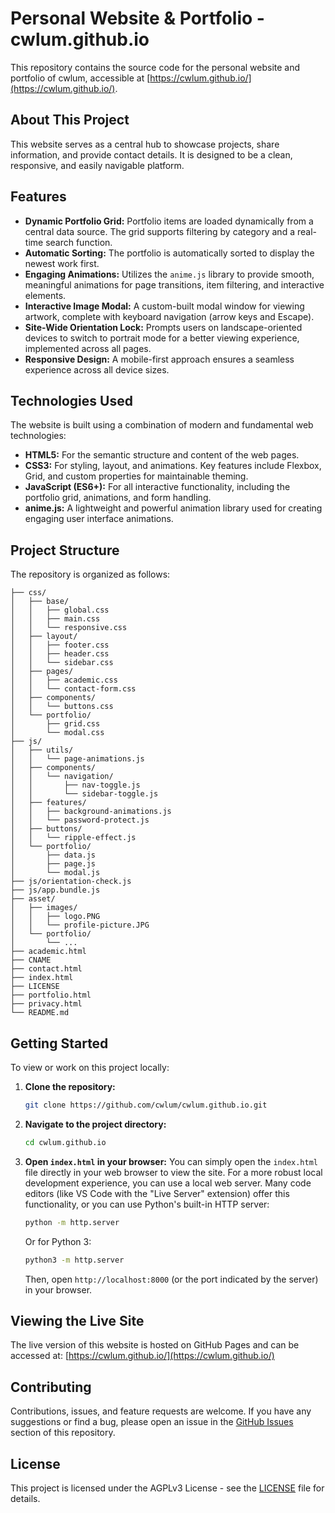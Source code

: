 # Personal Website & Portfolio - cwlum.github.io

This repository contains the source code for the personal website and portfolio of cwlum, accessible at [https://cwlum.github.io/](https://cwlum.github.io/).

## About This Project

This website serves as a central hub to showcase projects, share information, and provide contact details. It is designed to be a clean, responsive, and easily navigable platform.

## Features

*   **Dynamic Portfolio Grid:** Portfolio items are loaded dynamically from a central data source. The grid supports filtering by category and a real-time search function.
*   **Automatic Sorting:** The portfolio is automatically sorted to display the newest work first.
*   **Engaging Animations:** Utilizes the `anime.js` library to provide smooth, meaningful animations for page transitions, item filtering, and interactive elements.
*   **Interactive Image Modal:** A custom-built modal window for viewing artwork, complete with keyboard navigation (arrow keys and Escape).
*   **Site-Wide Orientation Lock:** Prompts users on landscape-oriented devices to switch to portrait mode for a better viewing experience, implemented across all pages.
*   **Responsive Design:** A mobile-first approach ensures a seamless experience across all device sizes.

## Technologies Used

The website is built using a combination of modern and fundamental web technologies:

*   **HTML5:** For the semantic structure and content of the web pages.
*   **CSS3:** For styling, layout, and animations. Key features include Flexbox, Grid, and custom properties for maintainable theming.
*   **JavaScript (ES6+):** For all interactive functionality, including the portfolio grid, animations, and form handling.
*   **anime.js:** A lightweight and powerful animation library used for creating engaging user interface animations.

## Project Structure

The repository is organized as follows:

```
├── css/
│   ├── base/
│   │   ├── global.css
│   │   ├── main.css
│   │   └── responsive.css
│   ├── layout/
│   │   ├── footer.css
│   │   ├── header.css
│   │   └── sidebar.css
│   ├── pages/
│   │   ├── academic.css
│   │   └── contact-form.css
│   ├── components/
│   │   └── buttons.css
│   └── portfolio/
│       ├── grid.css
│       └── modal.css
├── js/
│   ├── utils/
│   │   └── page-animations.js
│   ├── components/
│   │   └── navigation/
│   │       ├── nav-toggle.js
│   │       └── sidebar-toggle.js
│   ├── features/
│   │   ├── background-animations.js
│   │   └── password-protect.js
│   ├── buttons/
│   │   └── ripple-effect.js
│   └── portfolio/
│       ├── data.js
│       ├── page.js
│       └── modal.js
├── js/orientation-check.js
├── js/app.bundle.js
├── asset/
│   ├── images/
│   │   ├── logo.PNG
│   │   └── profile-picture.JPG
│   └── portfolio/
│       └── ...
├── academic.html
├── CNAME
├── contact.html
├── index.html
├── LICENSE
├── portfolio.html
├── privacy.html
└── README.md
```

## Getting Started

To view or work on this project locally:

1.  **Clone the repository:**
    ```bash
    git clone https://github.com/cwlum/cwlum.github.io.git
    ```
2.  **Navigate to the project directory:**
    ```bash
    cd cwlum.github.io
    ```
3.  **Open `index.html` in your browser:**
    You can simply open the `index.html` file directly in your web browser to view the site. For a more robust local development experience, you can use a local web server. Many code editors (like VS Code with the "Live Server" extension) offer this functionality, or you can use Python's built-in HTTP server:
    ```bash
    python -m http.server
    ```
    Or for Python 3:
    ```bash
    python3 -m http.server
    ```
    Then, open `http://localhost:8000` (or the port indicated by the server) in your browser.

## Viewing the Live Site

The live version of this website is hosted on GitHub Pages and can be accessed at:
[https://cwlum.github.io/](https://cwlum.github.io/)

## Contributing

Contributions, issues, and feature requests are welcome. If you have any suggestions or find a bug, please open an issue in the [GitHub Issues](https://github.com/cwlum/cwlum.github.io/issues) section of this repository.

## License

This project is licensed under the AGPLv3 License - see the [LICENSE](LICENSE) file for details.
